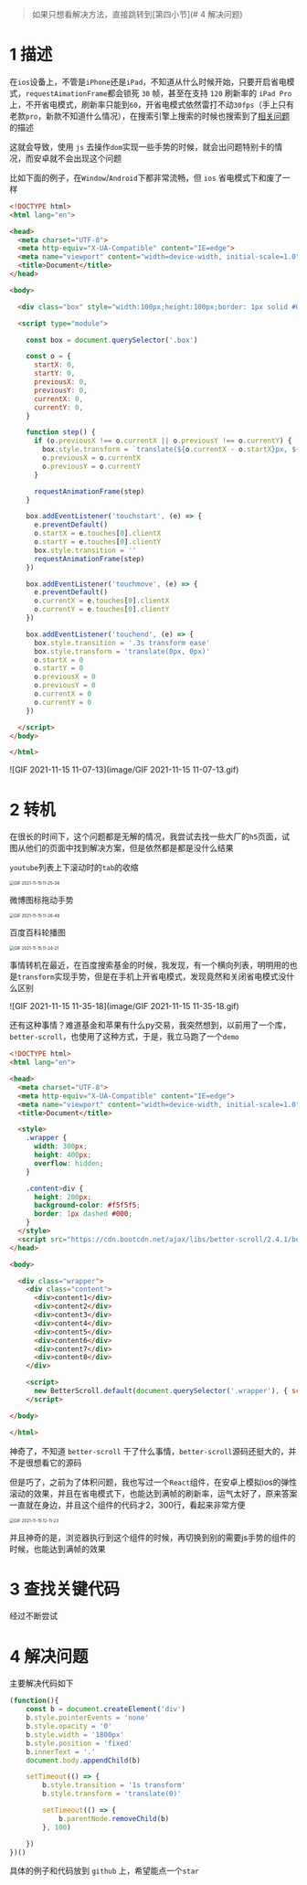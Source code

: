 > 如果只想看解决方法，直接跳转到[第四小节](# 4	解决问题)

# 1	描述

在`ios`设备上，不管是`iPhone`还是`iPad`，不知道从什么时候开始，只要开启省电模式，`requestAimationFrame`都会锁死 `30` 帧，甚至在支持 `120` 刷新率的 `iPad Pro` 上，不开省电模式，刷新率只能到`60`，开省电模式依然雷打不动`30fps`（手上只有老款`pro`，新款不知道什么情况），在搜索引擎上搜索的时候也搜索到了[相关问题](https://popmotion.io/blog/20180104-when-ios-throttles-requestanimationframe/) 的描述

这就会导致，使用 `js` 去操作`dom`实现一些手势的时候，就会出问题特别卡的情况，而安卓就不会出现这个问题

比如下面的例子，在`Window`/`Android`下都非常流畅，但 `ios` 省电模式下和废了一样

```html
<!DOCTYPE html>
<html lang="en">

<head>
  <meta charset="UTF-8">
  <meta http-equiv="X-UA-Compatible" content="IE=edge">
  <meta name="viewport" content="width=device-width, initial-scale=1.0">
  <title>Document</title>
</head>

<body>

  <div class="box" style="width:100px;height:100px;border: 1px solid #000"></div>

  <script type="module">

    const box = document.querySelector('.box')

    const o = {
      startX: 0,
      startY: 0,
      previousX: 0,
      previousY: 0,
      currentX: 0,
      currentY: 0,
    }

    function step() {
      if (o.previousX !== o.currentX || o.previousY !== o.currentY) {
        box.style.transform = `translate(${o.currentX - o.startX}px, ${o.currentY - o.startY}px)`
        o.previousX = o.currentX
        o.previousY = o.currentY
      }

      requestAnimationFrame(step)
    }

    box.addEventListener('touchstart', (e) => {
      e.preventDefault()
      o.startX = e.touches[0].clientX
      o.startY = e.touches[0].clientY
      box.style.transition = ''
      requestAnimationFrame(step)
    })

    box.addEventListener('touchmove', (e) => {
      e.preventDefault()
      o.currentX = e.touches[0].clientX
      o.currentY = e.touches[0].clientY
    })

    box.addEventListener('touchend', (e) => {
      box.style.transition = '.3s transform ease'
      box.style.transform = 'translate(0px, 0px)'
      o.startX = 0
      o.startY = 0
      o.previousX = 0
      o.previousY = 0
      o.currentX = 0
      o.currentY = 0
    })

  </script>
</body>

</html>
```

![GIF 2021-11-15 11-07-13](image/GIF 2021-11-15 11-07-13.gif)

# 2	转机

在很长的时间下，这个问题都是无解的情况，我尝试去找一些大厂的`h5`页面，试图从他们的页面中找到解决方案，但是依然都是都是没什么结果

`youtube`列表上下滚动时的`tab`的收缩

<img src="image/GIF 2021-11-15 11-25-34.gif" alt="GIF 2021-11-15 11-25-34" style="zoom:50%;" />

微博图标拖动手势

<img src="image/GIF 2021-11-15 11-26-48.gif" alt="GIF 2021-11-15 11-26-48" style="zoom:50%;" />

百度百科轮播图

<img src="image/GIF 2021-11-15 11-24-21.gif" alt="GIF 2021-11-15 11-24-21" style="zoom:50%;" />

事情转机在最近，在百度搜索基金的时候，我发现，有一个横向列表，明明用的也是`transform`实现手势，但是在手机上开省电模式，发现竟然和关闭省电模式没什么区别

![GIF 2021-11-15 11-35-18](image/GIF 2021-11-15 11-35-18.gif)

还有这种事情？难道基金和苹果有什么py交易，我突然想到，以前用了一个库，`better-scroll`，也使用了这种方式，于是，我立马跑了一个`demo`

```html
<!DOCTYPE html>
<html lang="en">

<head>
  <meta charset="UTF-8">
  <meta http-equiv="X-UA-Compatible" content="IE=edge">
  <meta name="viewport" content="width=device-width, initial-scale=1.0">
  <title>Document</title>

  <style>
    .wrapper {
      width: 300px;
      height: 400px;
      overflow: hidden;
    }

    .content>div {
      height: 200px;
      background-color: #f5f5f5;
      border: 1px dashed #000;
    }
  </style>
  <script src="https://cdn.bootcdn.net/ajax/libs/better-scroll/2.4.1/better-scroll.js"></script>
</head>

<body>

  <div class="wrapper">
    <div class="content">
      <div>content1</div>
      <div>content2</div>
      <div>content3</div>
      <div>content4</div>
      <div>content5</div>
      <div>content6</div>
      <div>content7</div>
      <div>content8</div>
    </div>

    <script>
      new BetterScroll.default(document.querySelector('.wrapper'), { scrollY: true })
    </script>

</body>

</html>
```

神奇了，不知道 `better-scroll` 干了什么事情，`better-scroll`源码还挺大的，并不是很想看它的源码

但是巧了，之前为了体积问题，我也写过一个`React`组件，在安卓上模拟ios的弹性滚动的效果，并且在省电模式下，也能达到满帧的刷新率，运气太好了，原来答案一直就在身边，并且这个组件的代码才2，300行，看起来非常方便

<img src="image/GIF 2021-11-15 12-11-23.gif" alt="GIF 2021-11-15 12-11-23" style="zoom:50%;" />

并且神奇的是，浏览器执行到这个组件的时候，再切换到别的需要js手势的组件的时候，也能达到满帧的效果



# 3	查找关键代码

经过不断尝试





# 4	解决问题

主要解决代码如下

```ts
(function(){
    const b = document.createElement('div')
    b.style.pointerEvents = 'none'
    b.style.opacity = '0'
    b.style.width = '1800px'
    b.style.position = 'fixed'
    b.innerText = '.'
    document.body.appendChild(b)

    setTimeout(() => {
        b.style.transition = '1s transform'
        b.style.transform = 'translate(0)'

        setTimeout(() => {
            b.parentNode.removeChild(b)
        }, 100)

    })
})()
```

具体的例子和代码放到 `github` 上，希望能点一个`star`



